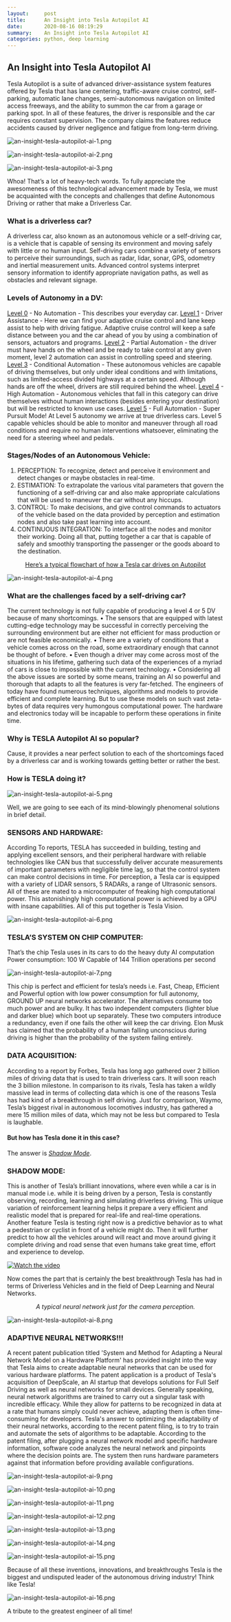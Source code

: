 ```yaml
---
layout:     post
title:      An Insight into Tesla Autopilot AI
date:       2020-08-16 08:19:29
summary:    An Insight into Tesla Autopilot AI
categories: python, deep learning
---
```

## An Insight into Tesla Autopilot AI
Tesla Autopilot is a suite of advanced driver-assistance system features offered by Tesla that has lane centering, traffic-aware cruise control, self-parking, automatic lane changes, semi-autonomous navigation on limited access freeways, and the ability to summon the car from a garage or parking spot. In all of these features, the driver is responsible and the car requires constant supervision. The company claims the features reduce accidents caused by driver negligence and fatigue from long-term driving.

![an-insight-tesla-autopilot-ai-1.png](/images/an-insight-tesla-autopilot-ai-1.png)

![an-insight-tesla-autopilot-ai-2.png](/images/an-insight-tesla-autopilot-ai-2.png)

![an-insight-tesla-autopilot-ai-3.png](/images/an-insight-tesla-autopilot-ai-3.png)

Whoa! That’s a lot of heavy-tech words.
To fully appreciate the awesomeness of this technological advancement made by Tesla, we must be acquainted with the concepts and challenges that define Autonomous Driving or rather that make a Driverless Car.

### What is a driverless car?
A driverless car, also known as an autonomous vehicle or a self-driving car, is a vehicle that is capable of sensing its environment and moving safely with little or no human input.
Self-driving cars combine a variety of sensors to perceive their surroundings, such as radar, lidar, sonar, GPS, odometry and inertial measurement units. Advanced control systems interpret sensory information to identify appropriate navigation paths, as well as obstacles and relevant signage.

### Levels of Autonomy in a DV:
<u>Level 0</u> - No Automation - This describes your everyday car.
<u>Level 1</u> - Driver Assistance - Here we can find your adaptive cruise control and lane keep assist to help with driving fatigue. Adaptive cruise control will keep a safe distance between you and the car ahead of you by using a combination of sensors, actuators and programs.
<u>Level 2</u> - Partial Automation - the driver must have hands on the wheel and be ready to take control at any given moment, level 2 automation can assist in controlling speed and steering. 
<u>Level 3</u> - Conditional Automation - These autonomous vehicles are capable of driving themselves, but only under ideal conditions and with limitations, such as limited-access divided highways at a certain speed. Although hands are off the wheel, drivers are still required behind the wheel.
<u>Level 4</u> - High Automation - Autonomous vehicles that fall in this category can drive themselves without human interactions (besides entering your destination) but will be restricted to known use cases.
<u>Level 5</u> - Full Automation - Super Pursuit Mode! At Level 5 autonomy we arrive at true driverless cars. Level 5 capable vehicles should be able to monitor and maneuver through all road conditions and require no human interventions whatsoever, eliminating the need for a steering wheel and pedals.

### Stages/Nodes of an Autonomous Vehicle:
1.	PERCEPTION: To recognize, detect and perceive it environment and detect changes or maybe obstacles in real-time. 
2.	ESTIMATION: To extrapolate the various vital parameters that govern the functioning of a self-driving car and also make appropriate calculations that will be used to maneuver the car without any hiccups.
3.	CONTROL: To make decisions, and give control commands to actuators of the vehicle based on the data provided by perception and estimation nodes and also take past learning into account.
4.	CONTINUOUS INTEGRATION: To interface all the nodes and monitor their working. Doing all that, putting together a car that is capable of safely and smoothly transporting the passenger or the goods aboard to the destination.
<center><u>Here’s a typical flowchart of how a Tesla car drives on Autopilot</u></center>

![an-insight-tesla-autopilot-ai-4.png](https://github.com/Shoumik-Gandre/initai_test/blob/master/images/an-insight-tesla-autopilot-ai-4.png)

### What are the challenges faced by a self-driving car?
The current technology is not fully capable of producing a level 4 or 5 DV because of many shortcomings.
•	The sensors that are equipped with latest cutting-edge technology may be successful in correctly perceiving the surrounding environment but are either not efficient for mass production or are not feasible economically.
•	There are a variety of conditions that a vehicle comes across on the road, some extraordinary enough that cannot be thought of before.
•	Even though a driver may come across most of the situations in his lifetime, gathering such data of the experiences of a myriad of cars is close to impossible with the current technology.
•	Considering all the above issues are sorted by some means, training an AI so powerful and thorough that adapts to all the features is very far-fetched. 
The engineers of today have found numerous techniques, algorithms and models to provide efficient and complete learning. But to use these models on such vast zeta-bytes of data requires very humongous computational power. The hardware and electronics today will be incapable to perform these operations in finite time.

### Why is TESLA Autopilot AI so popular?
Cause, it provides a near perfect solution to each of the shortcomings faced by a driverless car and is working towards getting better or rather the best.

### How is TESLA doing it?

![an-insight-tesla-autopilot-ai-5.png](https://github.com/Shoumik-Gandre/initai_test/blob/master/images/an-insight-tesla-autopilot-ai-5.png)

Well, we are going to see each of its mind-blowingly phenomenal solutions in brief detail.

### SENSORS AND HARDWARE:
According To reports, TESLA has succeeded in building, testing and applying excellent sensors, and their peripheral hardware with reliable technologies like CAN 	bus that successfully deliver accurate measurements of important parameters with negligible time lag, so that the control system can make control decisions in time.
For perception, a Tesla car is equipped with a variety of LIDAR sensors, 5 RADARs, a range of Ultrasonic sensors. All of these are mated to a microcomputer of freaking high computational power. This astonishingly high computational power is achieved by a GPU with insane capabilities. All of this put together is Tesla Vision.

![an-insight-tesla-autopilot-ai-6.png](https://github.com/Shoumik-Gandre/initai_test/blob/master/images/an-insight-tesla-autopilot-ai-6.png)

### TESLA’S SYSTEM ON CHIP COMPUTER:
That’s the chip Tesla uses in its cars to do the heavy duty AI computation
Power consumption: 100 W
Capable of 144 Trillion operations per second

![an-insight-tesla-autopilot-ai-7.png](https://github.com/Shoumik-Gandre/initai_test/blob/master/images/an-insight-tesla-autopilot-ai-7.png)

This chip is perfect and efficient for tesla’s needs i.e. Fast, Cheap, Efficient and Powerful option with low power consumption for full autonomy, GROUND UP neural networks accelerator. The alternatives consume too much power and are bulky.
It has two independent computers (lighter blue and darker blue) which boot up separately.
These two computers introduce a redundancy, even if one fails the other will keep the car driving.
Elon Musk has claimed that the probability of a human falling unconscious during driving is higher than the probability of the system failing entirely.

### DATA ACQUISITION:
According to a report by Forbes, Tesla has long ago gathered over 2 billion miles of driving data that is used to train driverless cars. It will soon reach the 3 billion milestone. In comparison to its rivals, Tesla has taken a wildly massive lead in terms of collecting data which is one of the reasons Tesla has had kind of a breakthrough in self driving. Just for comparison, Waymo, Tesla’s biggest rival in autonomous locomotives industry, has gathered a mere 15 million miles of data, which may not be less but compared to Tesla is laughable.

#### But how has Tesla done it in this case?
The answer is <u><i>Shadow Mode</i></u>.

### SHADOW MODE:
This is another of Tesla’s brilliant innovations, where even while a car is in manual mode i.e. while it is being driven by a person, Tesla is constantly observing, recording, learning and simulating driverless driving. This unique variation of reinforcement learning helps it prepare a very efficient and realistic model that is prepared for real-life and real-time operations.
Another feature Tesla is testing right now is a predictive behavior as to what a pedestrian or cyclist in front of a vehicle might do. Then it will further predict to how all the vehicles around will react and move around giving it complete driving and road sense that even humans take great time, effort and experience to develop.

[![Watch the video](https://i.vimeocdn.com/video/603457588.webp?mw=1300&mh=731&q=70)](https://player.vimeo.com/video/192179726?app_id=122963)

Now comes the part that is certainly the best breakthrough Tesla has had in terms of Driverless Vehicles and in the field of Deep Learning and Neural Networks.
<center><i>A typical neural network just for the camera perception.</i></center>

![an-insight-tesla-autopilot-ai-8.png](https://github.com/Shoumik-Gandre/initai_test/blob/master/images/an-insight-tesla-autopilot-ai-8.png)

### ADAPTIVE NEURAL NETWORKS!!!
A recent patent publication titled 'System and Method for Adapting a Neural Network Model on a Hardware Platform' has provided insight into the way that Tesla aims to create adaptable neural networks that can be used for various hardware platforms.
The patent application is a product of Tesla's acquisition of DeepScale, an AI startup that develops solutions for Full Self Driving as well as neural networks for small devices.
Generally speaking, neural network algorithms are trained to carry out a singular task with incredible efficacy. While they allow for patterns to be recognized in data at a rate that humans simply could never achieve, adapting them is often time-consuming for developers.
Tesla's answer to optimizing the adaptability of their neural networks, according to the recent patent filing, is to try to train and automate the sets of algorithms to be adaptable.
According to the patent filing, after plugging a neural network model and specific hardware information, software code analyzes the neural network and pinpoints where the decision points are. The system then runs hardware parameters against that information before providing available configurations.

![an-insight-tesla-autopilot-ai-9.png](https://github.com/Shoumik-Gandre/initai_test/blob/master/images/an-insight-tesla-autopilot-ai-9.png)

![an-insight-tesla-autopilot-ai-10.png](https://github.com/Shoumik-Gandre/initai_test/blob/master/images/an-insight-tesla-autopilot-ai-10.png)

![an-insight-tesla-autopilot-ai-11.png](https://github.com/Shoumik-Gandre/initai_test/blob/master/images/an-insight-tesla-autopilot-ai-11.png)

![an-insight-tesla-autopilot-ai-12.png](https://github.com/Shoumik-Gandre/initai_test/blob/master/images/an-insight-tesla-autopilot-ai-12.png)

![an-insight-tesla-autopilot-ai-13.png](https://github.com/Shoumik-Gandre/initai_test/blob/master/images/an-insight-tesla-autopilot-ai-13.png)

![an-insight-tesla-autopilot-ai-14.png](https://github.com/Shoumik-Gandre/initai_test/blob/master/images/an-insight-tesla-autopilot-ai-14.png)

![an-insight-tesla-autopilot-ai-15.png](https://github.com/Shoumik-Gandre/initai_test/blob/master/images/an-insight-tesla-autopilot-ai-15.png)


Because of all these inventions, innovations, and breakthroughs Tesla is the biggest and undisputed leader of the autonomous driving industry!
Think like Tesla!

![an-insight-tesla-autopilot-ai-16.png](https://github.com/Shoumik-Gandre/initai_test/blob/master/images/an-insight-tesla-autopilot-ai-16.png)

A tribute to the greatest engineer of all time!
